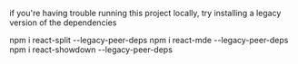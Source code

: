 if you're having trouble running this project locally, try installing a legacy version of the dependencies 

npm i react-split --legacy-peer-deps
npm i react-mde --legacy-peer-deps
npm i react-showdown --legacy-peer-deps
